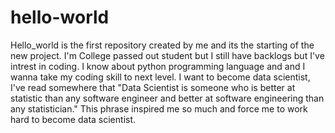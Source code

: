 # hello-world
Hello_world is the first repository created by me and its the starting of the new project.
I'm College passed out student but I still have backlogs but I've intrest in coding. I know about python programming language and and I wanna take my coding skill to next level. I want to become data scientist, I've read somewhere that "Data Scientist is someone who is better at statistic than any software engineer and better at software engineering than any statistician." This phrase inspired me so much and force me to work hard to become data scientist.
